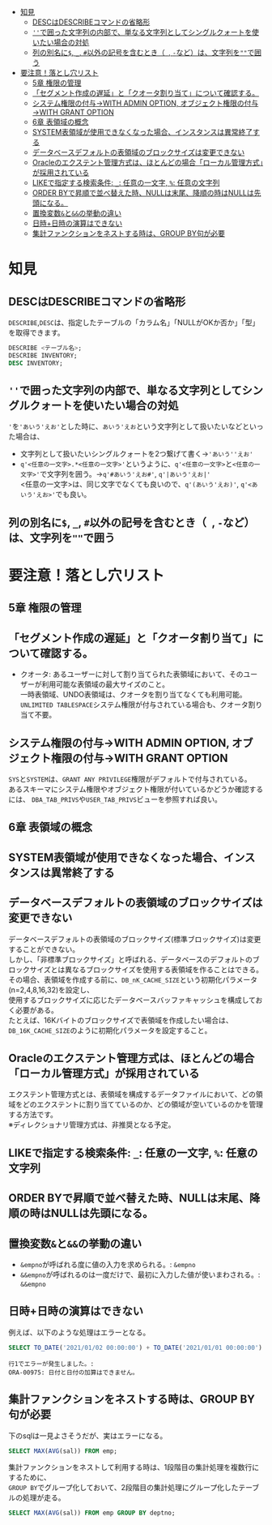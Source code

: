 - [知見](#知見)
  - [DESCはDESCRIBEコマンドの省略形](#descはdescribeコマンドの省略形)
  - [`''`で囲った文字列の内部で、単なる文字列としてシングルクォートを使いたい場合の対処](#で囲った文字列の内部で単なる文字列としてシングルクォートを使いたい場合の対処)
  - [列の別名に`$`, `_`, `#`以外の記号を含むとき（` `, `-`など）は、文字列を`""`で囲う](#列の別名に-_-以外の記号を含むとき---などは文字列をで囲う)
- [要注意！落とし穴リスト](#要注意落とし穴リスト)
  - [5章 権限の管理](#5章-権限の管理)
  - [「セグメント作成の遅延」と「クオータ割り当て」について確認する。](#セグメント作成の遅延とクオータ割り当てについて確認する)
  - [システム権限の付与→WITH ADMIN OPTION, オブジェクト権限の付与→WITH GRANT OPTION](#システム権限の付与with-admin-option-オブジェクト権限の付与with-grant-option)
  - [6章 表領域の概念](#6章-表領域の概念)
  - [SYSTEM表領域が使用できなくなった場合、インスタンスは異常終了する](#system表領域が使用できなくなった場合インスタンスは異常終了する)
  - [データベースデフォルトの表領域のブロックサイズは変更できない](#データベースデフォルトの表領域のブロックサイズは変更できない)
  - [Oracleのエクステント管理方式は、ほとんどの場合「ローカル管理方式」が採用されている](#oracleのエクステント管理方式はほとんどの場合ローカル管理方式が採用されている)
  - [LIKEで指定する検索条件: `_`: 任意の一文字, `%`: 任意の文字列](#likeで指定する検索条件-_-任意の一文字--任意の文字列)
  - [ORDER BYで昇順で並べ替えた時、NULLは末尾、降順の時はNULLは先頭になる。](#order-byで昇順で並べ替えた時nullは末尾降順の時はnullは先頭になる)
  - [置換変数`&`と`&&`の挙動の違い](#置換変数との挙動の違い)
  - [日時+日時の演算はできない](#日時日時の演算はできない)
  - [集計ファンクションをネストする時は、GROUP BY句が必要](#集計ファンクションをネストする時はgroup-by句が必要)

# 知見
## DESCはDESCRIBEコマンドの省略形
`DESCRIBE`,`DESC`は、指定したテーブルの「カラム名」「NULLがOKか否か」「型」を取得できます。
```sql
DESCRIBE <テーブル名>;
DESCRIBE INVENTORY;
DESC INVENTORY;
```

## `''`で囲った文字列の内部で、単なる文字列としてシングルクォートを使いたい場合の対処
`'`を`'あいう'えお'`とした時に、`あいう'えお`という文字列として扱いたいなどといった場合は、
- 文字列として扱いたいシングルクォートを2つ繋げて書く→`'あいう''えお'`
- `q'<任意の一文字>.*<任意の一文字>'`というように、`q'<任意の一文字>`と`<任意の一文字>'`で文字列を囲う。→`q'#あいう'えお#'`, `q'|あいう'えお|'`<br>
<任意の一文字>は、同じ文字でなくても良いので、`q'(あいう'えお)'`, `q'<あいう'えお>'`でも良い。

## 列の別名に`$`, `_`, `#`以外の記号を含むとき（` `, `-`など）は、文字列を`""`で囲う

# 要注意！落とし穴リスト
## 5章 権限の管理
## 「セグメント作成の遅延」と「クオータ割り当て」について確認する。
- クオータ: あるユーザーに対して割り当てられた表領域において、そのユーザーが利用可能な表領域の最大サイズのこと。<br>一時表領域、UNDO表領域は、クオータを割り当てなくても利用可能。<br>
`UNLIMITED TABLESPACE`システム権限が付与されている場合も、クオータ割り当て不要。

## システム権限の付与→WITH ADMIN OPTION, オブジェクト権限の付与→WITH GRANT OPTION
`SYS`と`SYSTEM`は、`GRANT ANY PRIVILEGE`権限がデフォルトで付与されている。<br>
あるスキーマにシステム権限やオブジェクト権限が付いているかどうか確認するには、
`DBA_TAB_PRIVS`や`USER_TAB_PRIVS`ビューを参照すれば良い。

## 6章 表領域の概念
## SYSTEM表領域が使用できなくなった場合、インスタンスは異常終了する
## データベースデフォルトの表領域のブロックサイズは変更できない
データベースデフォルトの表領域のブロックサイズ(標準ブロックサイズ)は変更することができない。<br>
しかし、「非標準ブロックサイズ」と呼ばれる、データベースのデフォルトのブロックサイズとは異なるブロックサイズを使用する表領域を作ることはできる。<br>
その場合、表領域を作成する前に、`DB_nK_CACHE_SIZE`という初期化パラメータ(n=2,4,8,16,32)を設定し、<br>
使用するブロックサイズに応じたデータベースバッファキャッシュを構成しておく必要がある。<br>
たとえば、16Kバイトのブロックサイズで表領域を作成したい場合は、`DB_16K_CACHE_SIZE`のように初期化パラメータを設定すること。

## Oracleのエクステント管理方式は、ほとんどの場合「ローカル管理方式」が採用されている
エクステント管理方式とは、表領域を構成するデータファイルにおいて、どの領域をどのエクステントに割り当てているのか、どの領域が空いているのかを管理する方法です。<br>
※ディレクショナリ管理方式は、非推奨となる予定。

## LIKEで指定する検索条件: `_`: 任意の一文字, `%`: 任意の文字列
## ORDER BYで昇順で並べ替えた時、NULLは末尾、降順の時はNULLは先頭になる。
## 置換変数`&`と`&&`の挙動の違い
- `&empno`が呼ばれる度に値の入力を求められる。: `&empno`
- `&&empno`が呼ばれるのは一度だけで、最初に入力した値が使いまわされる。: `&&empno`

## 日時+日時の演算はできない
例えば、以下のような処理はエラーとなる。
```sql
SELECT TO_DATE('2021/01/02 00:00:00') + TO_DATE('2021/01/01 00:00:00') FROM DUAL;
```

```
行1でエラーが発生しました。:
ORA-00975: 日付と日付の加算はできません。
```

## 集計ファンクションをネストする時は、GROUP BY句が必要
下のsqlは一見よさそうだが、実はエラーになる。
```sql
SELECT MAX(AVG(sal)) FROM emp;
```

集計ファンクションをネストして利用する時は、1段階目の集計処理を複数行にするために、<br>
`GROUP BY`でグループ化しておいて、2段階目の集計処理にグループ化したテーブルの処理が走る。
```sql
SELECT MAX(AVG(sal)) FROM emp GROUP BY deptno;
```
